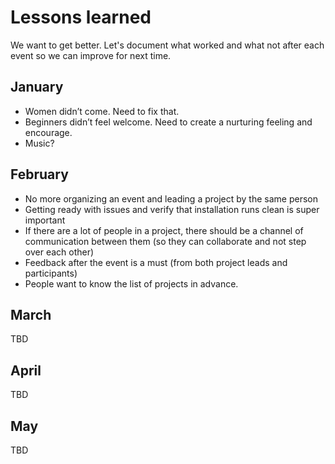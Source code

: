 # Lessons learned
We want to get better. Let's document what worked and what not after each event so we can improve for next time.

## January
- Women didn’t come. Need to fix that.
- Beginners didn’t feel welcome. Need to create a nurturing feeling and encourage.
- Music?

## February
- No more organizing an event and leading a project by the same person
- Getting ready with issues and verify that installation runs clean is super important
- If there are a lot of people in a project, there should be a channel of communication between them (so they can collaborate and not step over each other)
- Feedback after the event is a must (from both project leads and participants)
- People want to know the list of projects in advance.

## March
TBD

## April
TBD

## May
TBD
